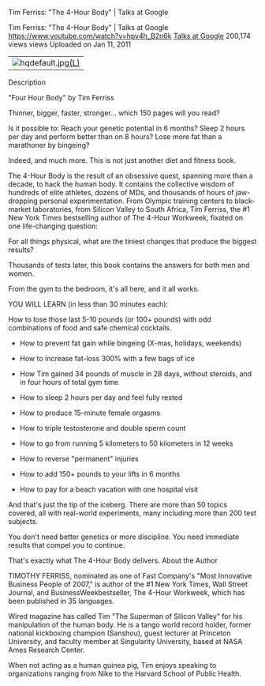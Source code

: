 Tim Ferriss: "The 4-Hour Body" | Talks at Google

Tim Ferriss: "The 4-Hour Body" | Talks at Google
https://www.youtube.com/watch?v=hpv4h_B2n6k
[Talks at Google](https://www.youtube.com/channel/UCbmNph6atAoGfqLoCL_duAg)
200,174 views views
Uploaded on Jan 11, 2011

|     |
| --- |
| ![hqdefault.jpg](../_resources/74504c8431ab6227ad099301b3865782.jpg)[(L)](https://www.youtube.com/watch?v=hpv4h_B2n6k) |

Description

"Four Hour Body" by Tim Ferriss

Thinner, bigger, faster, stronger... which 150 pages will you read?

Is it possible to:
Reach your genetic potential in 6 months?
Sleep 2 hours per day and perform better than on 8 hours?
Lose more fat than a marathoner by bingeing?

Indeed, and much more. This is not just another diet and fitness book.

The 4-Hour Body is the result of an obsessive quest, spanning more than a decade, to hack the human body. It contains the collective wisdom of hundreds of elite athletes, dozens of MDs, and thousands of hours of jaw-dropping personal experimentation. From Olympic training centers to black-market laboratories, from Silicon Valley to South Africa, Tim Ferriss, the #1 New York Times bestselling author of The 4-Hour Workweek, fixated on one life-changing question:

For all things physical, what are the tiniest changes that produce the biggest results?

Thousands of tests later, this book contains the answers for both men and women.

From the gym to the bedroom, it's all here, and it all works.

YOU WILL LEARN (in less than 30 minutes each):

How to lose those last 5-10 pounds (or 100+ pounds) with odd combinations of food and safe chemical cocktails.

* How to prevent fat gain while bingeing (X-mas, holidays, weekends)
* How to increase fat-loss 300% with a few bags of ice

* How Tim gained 34 pounds of muscle in 28 days, without steroids, and in four hours of total gym time

* How to sleep 2 hours per day and feel fully rested
* How to produce 15-minute female orgasms
* How to triple testosterone and double sperm count
* How to go from running 5 kilometers to 50 kilometers in 12 weeks
* How to reverse "permanent" injuries
* How to add 150+ pounds to your lifts in 6 months
* How to pay for a beach vacation with one hospital visit

And that's just the tip of the iceberg. There are more than 50 topics covered, all with real-world experiments, many including more than 200 test subjects.

You don't need better genetics or more discipline. You need immediate results that compel you to continue.

That's exactly what The 4-Hour Body delivers.
About the Author

TIMOTHY FERRISS, nominated as one of Fast Company's "Most Innovative Business People of 2007," is author of the #1 New York Times, Wall Street Journal, and BusinessWeekbestseller, The 4-Hour Workweek, which has been published in 35 languages.

Wired magazine has called Tim "The Superman of Silicon Valley" for his manipulation of the human body. He is a tango world record holder, former national kickboxing champion (Sanshou), guest lecturer at Princeton University, and faculty member at Singularity University, based at NASA Ames Research Center.

When not acting as a human guinea pig, Tim enjoys speaking to organizations ranging from Nike to the Harvard School of Public Health.